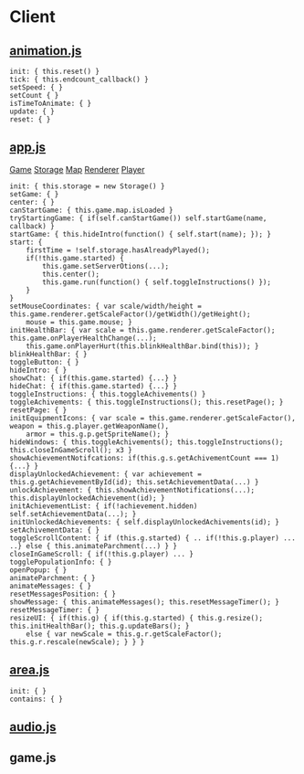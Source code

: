 Client
=====

[animation.js](https://github.com/browserquest/BrowserQuest/blob/master/client/js/animation.js)
------------

    init: { this.reset() }
    tick: { this.endcount_callback() }
    setSpeed: { }
    setCount { }
    isTimeToAnimate: { }
    update: { }
    reset: { }
    
[app.js](https://github.com/browserquest/BrowserQuest/blob/master/client/js/app.js)
------
[Game](https://github.com/Niftykins/quest/edit/master/README.md#gamejs)
[Storage](https://github.com/Niftykins/quest/edit/master/README.md#storagejs)
[Map](https://github.com/Niftykins/quest/edit/master/README.md#mapjs)
[Renderer](https://github.com/Niftykins/quest/edit/master/README.md#rendererjs)
[Player](https://github.com/Niftykins/quest/edit/master/README.md#playerjs)

    init: { this.storage = new Storage() }
    setGame: { }
    center: { }
    canStartGame: { this.game.map.isLoaded }
    tryStartingGame: { if(self.canStartGame()) self.startGame(name, callback) }
    startGame: { this.hideIntro(function() { self.start(name); }); }
    start: { 
        firstTime = !self.storage.hasAlreadyPlayed();
        if(!this.game.started) {
            this.game.setServerOtions(...);
            this.center();
            this.game.run(function() { self.toggleInstructions() });
        }
    }
    setMouseCoordinates: { var scale/width/height = this.game.renderer.getScaleFactor()/getWidth()/getHeight();
        mouse = this.game.mouse; }
    initHealthBar: { var scale = this.game.renderer.getScaleFactor(); this.game.onPlayerHealthChange(...);
        this.game.onPlayerHurt(this.blinkHealthBar.bind(this)); }
    blinkHealthBar: { }
    toggleButton: { }
    hideIntro: { }
    showChat: { if(this.game.started) {...} }
    hideChat: { if(this.game.started) {...} }
    toggleInstructions: { this.toggleAchivements() }
    toggleAchivements: { this.toggleInstructions(); this.resetPage(); }
    resetPage: { }
    initEquipmentIcons: { var scale = this.game.renderer.getScaleFactor(), weapon = this.g.player.getWeaponName(),
        armor = this.g.p.getSpriteName(); }
    hideWindows: { this.toggleAchivements(); this.toggleInstructions(); this.closeInGameScroll(); x3 }
    showAchievementNotifcations: if(this.g.s.getAchivementCount === 1) {...} }
    displayUnlockedAchievement: { var achievement = this.g.getAchievementById(id); this.setAchievementData(...) }
    unlockAchievement: { this.showAchievementNotifications(...); this.displayUnlockedAchievement(id); }
    initAchievementList: { if(!achievement.hidden) self.setAchievementData(...); }
    initUnlockedAchievements: { self.displayUnlockedAchivements(id); }
    setAchivementData: { }
    toggleScrollContent: { if (this.g.started) { .. if(!this.g.player) ... ..} else { this.animateParchment(...) } }
    closeInGameScroll: { if(!this.g.player) ... }
    togglePopulationInfo: { }
    openPopup: { }
    animateParchment: { }
    animateMessages: { }
    resetMessagesPosition: { }
    showMessage: { this.animateMessages(); this.resetMessageTimer(); }
    resetMessageTimer: { }
    resizeUI: { if(this.g) { if(this.g.started) { this.g.resize(); this.initHealthBar(); this.g.updateBars(); }
        else { var newScale = this.g.r.getScaleFactor(); this.g.r.rescale(newScale); } } }
    
[area.js](https://github.com/browserquest/BrowserQuest/blob/master/client/js/area.js)
-------

    init: { }
    contains: { }

[audio.js](https://github.com/browserquest/BrowserQuest/blob/master/client/js/audio.js)
--------

game.js
-------
